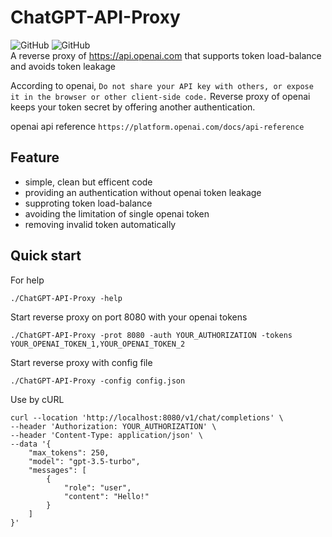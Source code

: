 # ChatGPT-API-Proxy
![GitHub](https://img.shields.io/github/license/Heng-Bian/ChatGPT-API-Proxy)
![GitHub](https://img.shields.io/badge/build-pass-green)  
A reverse proxy of https://api.openai.com that supports token load-balance and avoids token leakage

According to openai, `Do not share your API key with others, or expose it in the browser or other client-side code.`
Reverse proxy of openai keeps your token secret by offering another authentication.

openai api reference
`https://platform.openai.com/docs/api-reference`
## Feature

- simple, clean but efficent code
- providing an authentication without openai token leakage
- supproting token load-balance
- avoiding the limitation of single openai token
- removing invalid token automatically

## Quick start
For help
```
./ChatGPT-API-Proxy -help
```
Start reverse proxy on port 8080 with your openai tokens
```
./ChatGPT-API-Proxy -prot 8080 -auth YOUR_AUTHORIZATION -tokens YOUR_OPENAI_TOKEN_1,YOUR_OPENAI_TOKEN_2
```
Start reverse proxy with config file
```
./ChatGPT-API-Proxy -config config.json
```
Use by cURL
```
curl --location 'http://localhost:8080/v1/chat/completions' \
--header 'Authorization: YOUR_AUTHORIZATION' \
--header 'Content-Type: application/json' \
--data '{
    "max_tokens": 250,
    "model": "gpt-3.5-turbo",
    "messages": [
        {
            "role": "user",
            "content": "Hello!"
        }
    ]
}'
```
